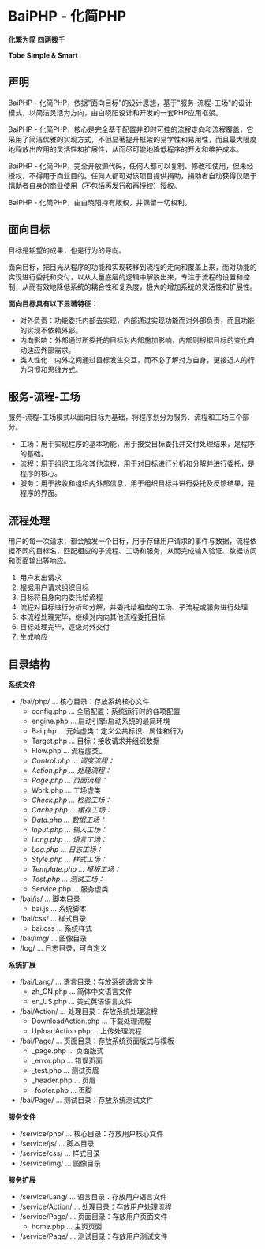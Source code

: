 BaiPHP - 化简PHP
================

__化繁为简  四两拨千__

__Tobe Simple & Smart__

声明
----

BaiPHP - 化简PHP，依据"面向目标"的设计思想，基于"服务-流程-工场"的设计模式，以简洁灵活为方向，由白晓阳设计和开发的一套PHP应用框架。

BaiPHP - 化简PHP，核心是完全基于配置并即时可控的流程走向和流程覆盖，它采用了简洁优雅的实现方式，不但显著提升框架的易学性和易用性，而且最大限度地释放出应用的灵活性和扩展性，从而尽可能地降低程序的开发和维护成本。

BaiPHP - 化简PHP，完全开放源代码，任何人都可以复制、修改和使用，但未经授权，不得用于商业目的。任何人都可对该项目提供捐助，捐助者自动获得仅限于捐助者自身的商业使用（不包括再发行和再授权）授权。

BaiPHP - 化简PHP，由白晓阳持有版权，并保留一切权利。

面向目标
--------

目标是期望的成果，也是行为的导向。

面向目标，把目光从程序的功能和实现转移到流程的走向和覆盖上来，而对功能的实现进行委托和交付，以从大量底层的逻辑中解脱出来，专注于流程的设置和控制，从而有效地降低系统的耦合性和复杂度，极大的增加系统的灵活性和扩展性。

__面向目标具有以下显著特征：__

-   对外负责：功能委托内部去实现，内部通过实现功能而对外部负责，而且功能的实现不依赖外部。
-   内向影响：外部通过所委托的目标对内部施加影响，内部则根据目标的变化自动适应外部需求。
-   类人性化：内外之间通过目标发生交互，而不必了解对方自身，更接近人的行为习惯和思维方式。

服务-流程-工场
--------------

服务-流程-工场模式以面向目标为基础，将程序划分为服务、流程和工场三个部分。

-   工场：用于实现程序的基本功能，用于接受目标委托并交付处理结果，是程序的基础。
-   流程：用于组织工场和其他流程，用于对目标进行分析和分解并进行委托，是程序的核心。
-   服务：用于接收和组织内外部信息，用于组织目标并进行委托及反馈结果，是程序的界面。

流程处理
--------

用户的每一次请求，都会触发一个目标，用于存储用户请求的事件与数据，流程依据不同的目标名，匹配相应的子流程、工场和服务，从而完成输入验证、数据访问和页面输出等响应。

1.  用户发出请求
2.  根据用户请求组织目标
3.  目标将自身向内委托给流程
4.  流程对目标进行分析和分解，并委托给相应的工场、子流程或服务进行处理
5.  本流程处理完毕，继续对内向其他流程委托目标
6.  目标处理完毕，逐级对外交付
7.  生成响应

目录结构
--------

__系统文件__

-   /bai/php/ ... 核心目录：存放系统核心文件
	+   config.php ... 全局配置：系统运行时的各项配置
	+   engine.php ... 启动引擎:启动系统的最简环境
	+   Bai.php ... 元始虚类：定义公共标识、属性和行为
	+   Target.php ... 目标：接收请求并组织数据
	+   Flow.php ... 流程虚类_
	+   _Control.php ... 调度流程：_
	+   _Action.php ... 处理流程：_
	+   _Page.php ... 页面流程：_
	+   Work.php ... 工场虚类
	+   _Check.php ... 检验工场：_
	+   _Cache.php ... 缓存工场：_
	+   _Data.php ... 数据工场：_
	+   _Input.php ... 输入工场：_
	+   _Lang.php ... 语言工场：_
	+   _Log.php ... 日志工场：_
	+   _Style.php ... 样式工场：_
	+   _Template.php ... 模板工场：_
	+   _Test.php ... 测试工场：_
	+   Service.php ... 服务虚类
-   /bai/js/ ... 脚本目录
	+   bai.js ... 系统脚本
-   /bai/css/ ... 样式目录
	+   bai.css ... 系统样式
-   /bai/img/ ... 图像目录
-   /log/ ... 日志目录，可自定义

__系统扩展__

-   /bai/Lang/ ... 语言目录：存放系统语言文件
	+   zh_CN.php ... 简体中文语言文件
	+   en_US.php ... 美式英语语言文件
-   /bai/Action/ ... 处理目录：存放系统处理流程
	+   DownloadAction.php ... 下载处理流程
	+   UploadAction.php ... 上传处理流程
-   /bai/Page/ ... 页面目录：存放系统页面版式与模板
	+   _page.php ... 页面版式
	+   _error.php ... 错误页面
	+   _test.php ... 测试页眉
	+   _header.php ... 页眉
	+   _footer.php ... 页脚
-   /bai/Page/ ... 测试目录：存放系统测试文件

__服务文件__

-   /service/php/ ... 核心目录：存放用户核心文件
-   /service/js/ ... 脚本目录
-   /service/css/ ... 样式目录
-   /service/img/ ... 图像目录

__服务扩展__

-   /service/Lang/ ... 语言目录：存放用户语言文件
-   /service/Action/ ... 处理目录：存放用户处理流程
-   /service/Page/ ... 页面目录：存放用户页面文件
	+   home.php ... 主页页面
-   /service/Page/ ... 测试目录：存放用户测试文件
